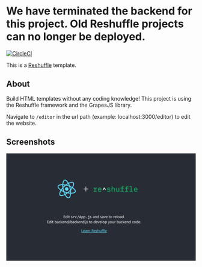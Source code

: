 # We have terminated the backend for this project.  Old Reshuffle projects can no longer be deployed.

[![CircleCI](https://circleci.com/gh/reshufflehq/html-builder-grapesjs.svg?style=svg)](https://circleci.com/gh/reshufflehq/html-builder-grapesjs)

This is a [Reshuffle](https://reshuffle.com/) template.

## About

Build HTML templates without any coding knowledge! This project is using the Reshuffle framework and the GrapesJS library.

Navigate to `/editor` in the url path (example: localhost:3000/editor) to edit the website.

## Screenshots

<img src="./app-screen.png">
